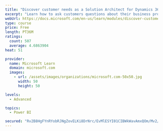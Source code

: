 ```yaml
---
title: "Discover customer needs as a Solution Architect for Dynamics 365 and Power Platform"
excerpt: "Learn how to ask customers questions about their business processes and feature requirements to create a viable solution."
webUrl: https://docs.microsoft.com/en-us/learn/modules/discover-customer-needs/
type: course
price: Free
length: PT36M
ratings:
  count: 507
  average: 4.6863904
heat: 51

provider:
  name: Microsoft Learn
  domain: microsoft.com
  images:
    - url: /assets/images/organizations/microsoft.com-50x50.jpg
      width: 50
      height: 50

levels:
  - Advanced

topics:
  - Power BI

secured: "Rv2B8HgFYnRYobRJNgZovELKi8DrNrc/EvMlESYI01CIBWkWavAmxQOm/Mv2/KOGjzhaUSkXBa4AQoVQ7zALzBxrDU0WDLCKx6fhl1B59GWlp0B6UG9WVYq6Qw7mEIc6KhpiIwJEt6Y29QZEyY4NAfyIwu050bYfKaSda4oAp8Jpd2XxZlgl9PjATUKeAT3cM8yDcIjUk/yv+lP7hRnipwVgJEAl1YFpteeEf9w1uDzcM/oZEpzAVanYfbBAZVBMseC034cNOgoM09VHKssI2rhzksmMdx048dk+FdotvSopI96lyCDwHlOpzJsvbB+qOT5Ms2UP+dpMu7v/w70IOQgvt1MxhFp5Cy6MfKNyaP3nViRhOkDTAV5QdX0JJiU7R8J/WNXsJAmfc4DmnvfjzjzK9n6WOR+p0soJ7I9ZzmQ=;Lnp08NrgsQ2i3c3xWP7eIg=="
---
```


